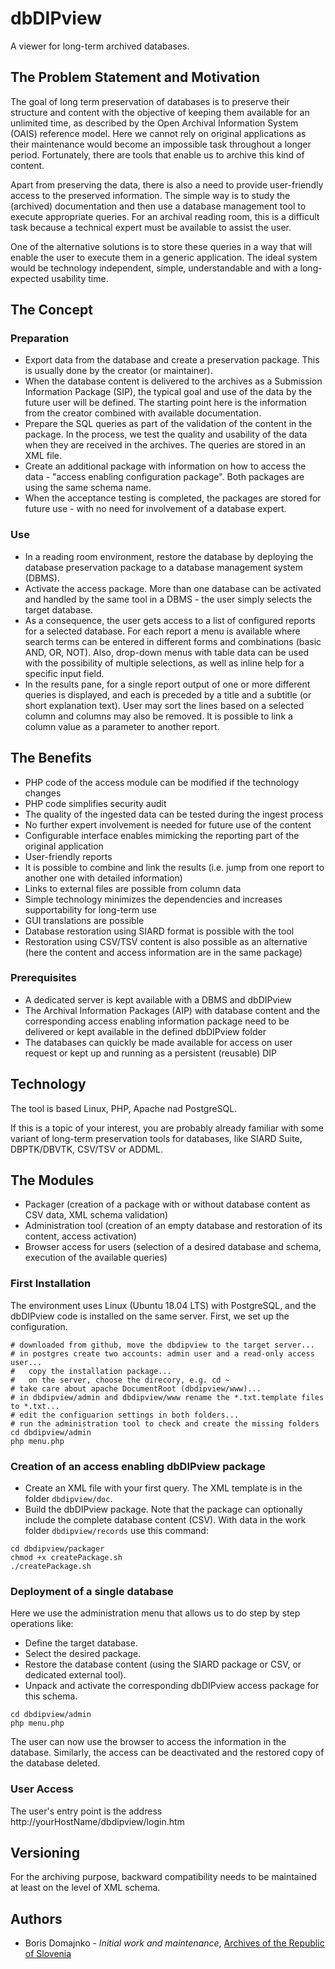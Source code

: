 # dbDIPview

A viewer for long-term archived databases.

## The Problem Statement and Motivation
The goal of long term preservation of databases is to preserve their structure and content with the objective of keeping them available for an unlimited time, as described by the Open Archival Information System (OAIS) reference model. Here we cannot rely on original applications as their maintenance would become an impossible task throughout a longer period. Fortunately, there are tools that enable us to archive this kind of content.

Apart from preserving the data, there is also a need to provide user-friendly access to the preserved information. The simple way is to study the (archived) documentation and then use a database management tool to execute appropriate queries. For an archival reading room, this is a difficult task because a technical expert must be available to assist the user.
 
One of the alternative solutions is to store these queries in a way that will enable the user to execute them in a generic application. The ideal system would be technology independent, simple, understandable and with a long-expected usability time. 

## The Concept
### Preparation
* Export data from the database and create a preservation package. This is usually done by the creator (or maintainer).
* When the database content is delivered to the archives as a Submission Information Package (SIP), the typical goal and use of the data by the future user will be defined. The starting point here is the information from the creator combined with available documentation.
* Prepare the SQL queries as part of the validation of the content in the package. In the process, we test the quality and usability of the data when they are received in the archives. The queries are stored in an XML file.
* Create an additional package with information on how to access the data - "access enabling configuration package". Both packages are using the same schema name. 
* When the acceptance testing is completed, the packages are stored for future use - with no need for involvement of a database expert.
### Use
* In a reading room environment, restore the database by deploying the database preservation package to a database management system (DBMS).
* Activate the access package. More than one database can be activated and handled by the same tool in a DBMS - the user simply selects the target database.
* As a consequence, the user gets access to a list of configured reports for a selected database. For each report a menu is available where search terms can be entered in different forms and combinations (basic AND, OR, NOT). Also, drop-down menus with table data can be used with the possibility of multiple selections, as well as inline help for a specific input field. 
* In the results pane, for a single report output of one or more different queries is displayed, and each is preceded by a title and a subtitle (or short explanation text). User may sort the lines based on a selected column and columns may also be removed. It is possible to link a column value as a parameter to another report. 

## The Benefits
* PHP code of the access module can be modified if the technology changes
* PHP code simplifies security audit
* The quality of the ingested data can be tested during the ingest process
* No further expert involvement is needed for future use of the content
* Configurable interface enables mimicking the reporting part of the original application
* User-friendly reports
* It is possible to combine and link the results (i.e. jump from one report to another one with detailed information)
* Links to external files are possible from column data
* Simple technology minimizes the dependencies and increases supportability for long-term use
* GUI translations are possible
* Database restoration using SIARD format is possible with the tool
* Restoration using CSV/TSV content is also possible as an alternative (here the content and access information are in the same package)
### Prerequisites
* A dedicated server is kept available with a DBMS and dbDIPview
* The Archival Information Packages (AIP) with database content and the corresponding access enabling information package need to be delivered or kept available in the defined dbDIPview folder
* The databases can quickly be made available for access on user request or kept up and running as a persistent (reusable) DIP

## Technology
The tool is based Linux, PHP, Apache nad PostgreSQL.

If this is a topic of your interest, you are probably already familiar with some variant of long-term preservation tools for databases, like SIARD Suite, DBPTK/DBVTK, CSV/TSV or ADDML.

## The Modules
* Packager (creation of a package with or without database content as CSV data, XML schema validation)
* Administration tool (creation of an empty database and restoration of its content, access activation)
* Browser access for users (selection of a desired database and schema, execution of the available queries)

### First Installation
The environment uses Linux (Ubuntu 18.04 LTS) with PostgreSQL, and the dbDIPview code is installed on the same server. First, we set up the configuration.

```
# downloaded from github, move the dbdipview to the target server...
# in postgres create two accounts: admin user and a read-only access user...
#   copy the installation package...
#   on the server, choose the direcory, e.g. cd ~
# take care about apache DocumentRoot (dbdipview/www)...
# in dbdipview/admin and dbdipview/www rename the *.txt.template files to *.txt...
# edit the configuarion settings in both folders... 
# run the administration tool to check and create the missing folders
cd dbdipview/admin
php menu.php
```

### Creation of an access enabling dbDIPview package
* Create an XML file with your first query. The XML template is in the folder ```dbdipview/doc```.
* Build the dbDIPview package. Note that the package can optionally include the complete database content (CSV). With data in the work folder ```dbdipview/records``` use this command:

```
cd dbdipview/packager
chmod +x createPackage.sh
./createPackage.sh
```

### Deployment of a single database
Here we use the administration menu that allows us to do step by step operations like:
* Define the target database.
* Select the desired package.
* Restore the database content (using the SIARD package or CSV, or dedicated external tool). 
* Unpack and activate the corresponding dbDIPview access package for this schema. 

```
cd dbdipview/admin
php menu.php
```
The user can now use the browser to access the information in the database. Similarly, the access can be deactivated and the restored copy of the database deleted.

### User Access
The user's entry point is the address http://yourHostName/dbdipview/login.htm 

## Versioning
For the archiving purpose, backward compatibility needs to be maintained at least on the level of XML schema.

## Authors

* Boris Domajnko - *Initial work and maintenance*, [Archives of the Republic of Slovenia](http://www.arhiv.gov.si/en/)
